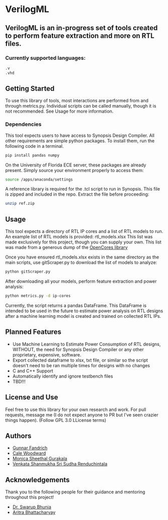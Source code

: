 # VerilogML

## VerilogML is an in-progress set of tools created to perform feature extraction and more on RTL files.

### Currently supported languages:

  ```sh
  .v
  .vhd
  ```


<!-- GETTING STARTED -->
## Getting Started

To use this library of tools, most interactions are performed from and through metrics.py. Individual scripts can be called manually, though it is not recommended. See Usage for more information.

### Dependencies

This tool expects users to have access to Synopsis Design Compiler. All other requirements are simple python packages. To install them, run the following code in a terminal.

  ```sh
  pip install pandas numpy
  ```
On the University of Florida ECE server, these packages are already present. Simply source your environment properly to access them:

  ```sh
  source /apps/anaconda/settings
  ```

A reference library is required for the .tcl script to run in Synopsis. This file is zipped and included in the repo. Extract the file before proceeding:

  ```sh
  unzip ref.zip
  ```


<!-- USAGE EXAMPLES -->
## Usage

This tool expects a directory of RTL IP cores and a list of RTL models to run. An example list of RTL models is provided: rtl_models.xlsx
This list was made exclusively for this project, though you can supply your own. This list was made from a generous dump of the [OpenCores library](https://github.com/fabriziotappero/ip-cores)

Once you have ensured rtl_models.xlsx exists in the same directory as the main scripts, use gitScraper.py to download the list of models to analyze:
  ```sh
  python gitScraper.py
  ```

After downloading all your models, perform feature extraction and power analysis:
  ```sh
  python metrics.py -d ip-cores
  ```

Currently, the script returns a pandas DataFrame. This DataFrame is intended to be used in the future to estimate power analysis on RTL designs after a machine learning model is created and trained on collected RTL IPs.

<!-- Planned Features -->
## Planned Features
* Use Machine Learning to Estimate Power Consumption of RTL designs, WITHOUT, the need for Synopsis Design Compiler or any other proprietary, expensive, software.
* Export collected dataframe to xlsx, txt file, or similar so the script doesn't need to be ran multiple times for designs with no changes
* C and C++ Support
* Automatically identify and ignore testbench files
* TBD!!!

## License and Use
Feel free to use this library for your own research and work. For pull requests, message me (I do not expect anyone to PR but I've seen crazier things happen).
(Follow GPL 3.0 LLicense terms)

<!-- Authors -->
## Authors
* [Gunnar Fandrich](https://github.com/gunnarfandrich)
* [Cale Woodward](mailto:calewoodward@ufl.edu)
* [Monica Sheethal Gurakala](mailto:m.gurakala@ufl.edu)
* [Venkata Shanmukha Sri Sudha Renduchintala](mailto:renduchintalav@ufl.edu)




<!-- ACKNOWLEDGEMENTS -->
## Acknowledgements
Thank you to the following people for their guidance and mentoring throughout this project!
* [Dr. Swarup Bhunia](https://www.ece.ufl.edu/people/faculty/swarup-bhunia/)
* [Aritra Bhattacharyay](https://scholar.google.com/citations?user=T6ofeOEAAAAJ&hl=en)
